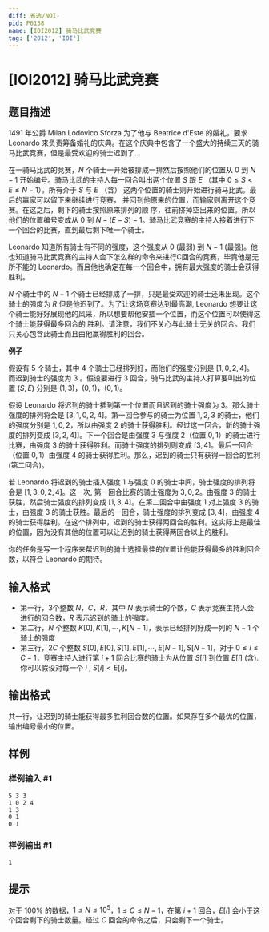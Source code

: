 ```yaml
---
diff: 省选/NOI-
pid: P6138
name: [IOI2012] 骑马比武竞赛
tag: ['2012', 'IOI']
---
```

# [IOI2012] 骑马比武竞赛
## 题目描述

1491 年公爵 Milan Lodovico Sforza 为了他与 Beatrice d'Este 的婚礼，要求Leonardo 来负责筹备婚礼的庆典。在这个庆典中包含了一个盛大的持续三天的骑马比武竞赛，但是最受欢迎的骑士迟到了...

在一骑马比武的竞赛，$N$ 个骑士一开始被排成一排然后按照他们的位置从 $0$ 到 $N-1$ 开始编号。骑马比武的主持人每一回合叫出两个位置 $S$ 跟 $E$ （其中 $0 \le S < E \le N - 1$）。所有介于 $S$ 与 $E$ （含） 这两个位置的骑士则开始进行骑马比武。最后的赢家可以留下来继续进行竞赛， 并回到他原来的位置，而输家则离开这个竞赛。在这之后，剩下的骑士按照原来排列的顺 序，往前挤掉空出来的位置。所以他们的位置编号变成从 $0$ 到 $N - (E - S) - 1$。骑马比武竞赛的主持人接着进行下一个回合的比赛，直到最后剩下唯一个骑士。

Leonardo 知道所有骑士有不同的强度，这个强度从 $0$ (最弱) 到 $N-1$ (最强)。他也知道骑马比武竞赛的主持人会下怎么样的命令来进行C回合的竞赛，毕竟他是无所不能的   Leonardo。而且他也确定在每一个回合中，拥有最大强度的骑士会获得胜利。

$N$ 个骑士中的 $N-1$ 个骑士已经排成了一排，只是最受欢迎的骑士还未出现。这个骑士的强度为 $R$ 但是他迟到了。为了让这场竞赛达到最高潮, Leonardo  想要让这个骑士能好好展现他的风采，所以想要帮他安插一个位置，而这个位置可以使得这个骑士能获得最多回合的 胜利。请注意，我们不关心与此骑士无关的回合。我们只关心包含此骑士而且由他赢得胜利的回合。

**例子**

假设有 $5$ 个骑士，其中 $4$ 个骑士已经排列好，而他们的强度分别是 $[1,0,2,4]$。而迟到骑士的强度为 $3$ 。假设要进行 $3$ 回合，骑马比武的主持人打算要叫出的位置 $(S,E)$ 分别是 $(1, 3)$，$(0, 1)$，$(0, 1)$。

假设 Leonardo  将迟到的骑士插到第一个位置而且迟到的骑士强度为 $3$。那么骑士强度的排列将会是 $[3, 1, 0, 2, 4]$。第一回合参与的骑士为位置 $1,2,3$ 的骑士，他们的强度分别是 $1,0,2$，所以由强度 $2$ 的骑士获得胜利。经过这一回合，新的骑士强度的排列变成 $[3, 2, 4]]$。下一个回合是由强度 $3$ 与强度 $2$（位置 $0,1$）的骑士进行比赛，由强度 $3$ 的骑士获得胜利。而骑士强度的排列则变成 $[3,4]$。最后一回合（位置 $0,1$）由强度 $4$ 的骑士获得胜利。那么，迟到的骑士只有获得一回合的胜利 (第二回合)。

若 Leonardo 将迟到的骑士插入强度 $1$ 与强度 $0$ 的骑士中间，骑士强度的排列将会是 $[1,3,0,2,4]$。这一次,  第一回合比赛的骑士强度为 $3,0,2$。由强度 $3$ 的骑士获胜，然后骑士强度的排列变成 $[1,3,4]$。在第二回合中由强度 $1$ 对上强度 $3$ 的骑士，由强度 $3$ 的骑士获胜。最后的一回合，骑士强度的排列变成  $[3,4]$，由强度 $4$ 的骑士获得胜利。在这个排列中，迟到的骑士获得两回合的胜利。这实际上是最佳的位置，因为没有其他的位置可以让迟到的骑士获得两回合以上的胜利。

你的任务是写一个程序来帮迟到的骑士选择最佳的位置让他能获得最多的胜利回合数，以符合 Leonardo 的期待。
## 输入格式

- 第一行，$3$个整数 $N$，$C$，$R$，其中 $N$ 表示骑士的个数，$C$ 表示竞赛主持人会进行的回合数，$R$ 表示迟到的骑士的强度。
- 第二行，$N$ 个整数 $K[0],K[1],\cdots,K[N-1]$，表示已经排列好成一列的 $N-1$ 个骑士的强度
- 第三行，$2C$ 个整数 $S[0],E[0],S[1],E[1],\cdots,E[N-1],S[N-1]$，对于 $0 \le i \le C-1$，竞赛主持人进行第 $i +1$ 回合比赛的骑士为从位置 $S[i]$ 到位置 $E[i]$ (含). 你可以假设对每一个 $i$ , $S[i] < E[i]$。
## 输出格式

共一行，让迟到的骑士能获得最多胜利回合数的位置。如果存在多个最优的位置，输出编号最小的位置。
## 样例

### 样例输入 #1
```
5 3 3
1 0 2 4
1 3
0 1
0 1

```
### 样例输出 #1
```
1

```
## 提示

对于 $100\%$ 的数据，$1 \le N \le 10^5$，$1 \le C \le N-1$，在第 $i+1$ 回合，$E[i]$ 会小于这个回合剩下的骑士数量。经过 $C$ 回合的命令之后，只会剩下一个骑士。
